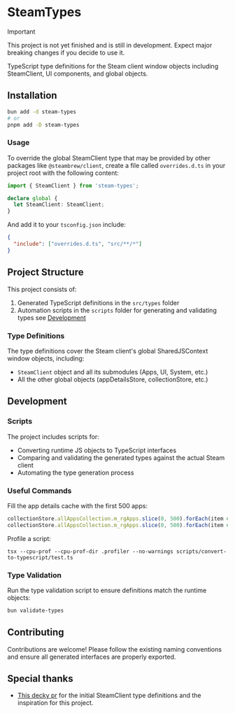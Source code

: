 # SteamTypes

> [!IMPORTANT]
> This project is not yet finished and is still in development. Expect major breaking changes if you decide to use it.

TypeScript type definitions for the Steam client window objects including SteamClient, UI components, and global objects.

## Installation

```bash
bun add -d steam-types
# or
pnpm add -D steam-types
```

### Usage
To override the global SteamClient type that may be provided by other packages like `@steambrew/client`, create a file called `overrides.d.ts` in your project root with the following content:

```typescript
import { SteamClient } from 'steam-types';

declare global {
  let SteamClient: SteamClient;
}
```

And add it to your `tsconfig.json` include:

```json
{
  "include": ["overrides.d.ts", "src/**/*"]
}
```

## Project Structure

This project consists of:
1. Generated TypeScript definitions in the `src/types` folder
2. Automation scripts in the `scripts` folder for generating and validating types see [Development](#development)

### Type Definitions

The type definitions cover the Steam client's global SharedJSContext window objects, including:
- `SteamClient` object and all its submodules (Apps, UI, System, etc.)
- All the other global objects (appDetailsStore, collectionStore, etc.)

## Development

### Scripts

The project includes scripts for:
- Converting runtime JS objects to TypeScript interfaces
- Comparing and validating the generated types against the actual Steam client
- Automating the type generation process

### Useful Commands

Fill the app details cache with the first 500 apps:
```javascript
collectionStore.allAppsCollection.m_rgApps.slice(0, 500).forEach(item => appDetailsCache.FetchDataForApp(item))
collectionStore.allAppsCollection.m_rgApps.slice(0, 500).forEach(item => appDetailsStore.GetAppDetails(item))
```

Profile a script:
```
tsx --cpu-prof --cpu-prof-dir .profiler --no-warnings scripts/convert-to-typescript/test.ts
```

### Type Validation

Run the type validation script to ensure definitions match the runtime objects:
```bash
bun validate-types
```

## Contributing

Contributions are welcome! Please follow the existing naming conventions and ensure all generated interfaces are properly exported.

## Special thanks
- [This decky pr](https://github.com/SteamDeckHomebrew/decky-frontend-lib/pull/92) for the initial SteamClient type definitions and the inspiration for this project.

